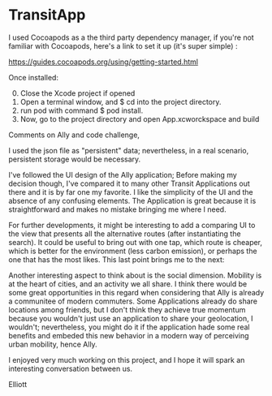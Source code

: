 # TransitApp

I used Cocoapods as a the third party dependency manager, if you're not familiar with Cocoapods, here's a link to set it up (it's super simple) :

https://guides.cocoapods.org/using/getting-started.html

Once installed:

0. Close the Xcode project if opened 
1. Open a terminal window, and $ cd into the project directory.
2. run pod with command $ pod install.
3. Now, go to the project directory and open App.xcworckspace and build


Comments on Ally and code challenge,

I used the json file as "persistent" data; nevertheless, in a real scenario, persistent storage would be necessary.

I've followed the UI design of the Ally application; Before making my decision though, I've compared it to many other Transit Applications out there and it is by far one my favorite. I like the simplicity of the UI and the absence of any confusing elements. The Application is great because it is straightforward and makes no mistake bringing me where I need.

For further developments, it might be interesting to add a comparing UI to the view that presents all the alternative routes (after instantiating the search). It could be useful to bring out with one tap, which route is cheaper, which is better for the environment (less carbon emission), or perhaps the one that has the most likes. This last point brings me to the next:

Another interesting aspect to think about is the social dimension. Mobility is at the heart of cities, and an activity we all share. I  think there would be some great opportunities in this regard when considering that Ally is already a communitee of modern commuters.  Some Applications already do share locations among friends, but I don't think they achieve true momentum because you wouldn't just use an application to share your geolocation, I wouldn't; nevertheless, you might do it if the application hade some real benefits and embeded this new behavior in a modern way of perceiving urban mobility, hence Ally.

I enjoyed very much working on this project, and I hope it will spark an interesting conversation between us. 

Elliott


